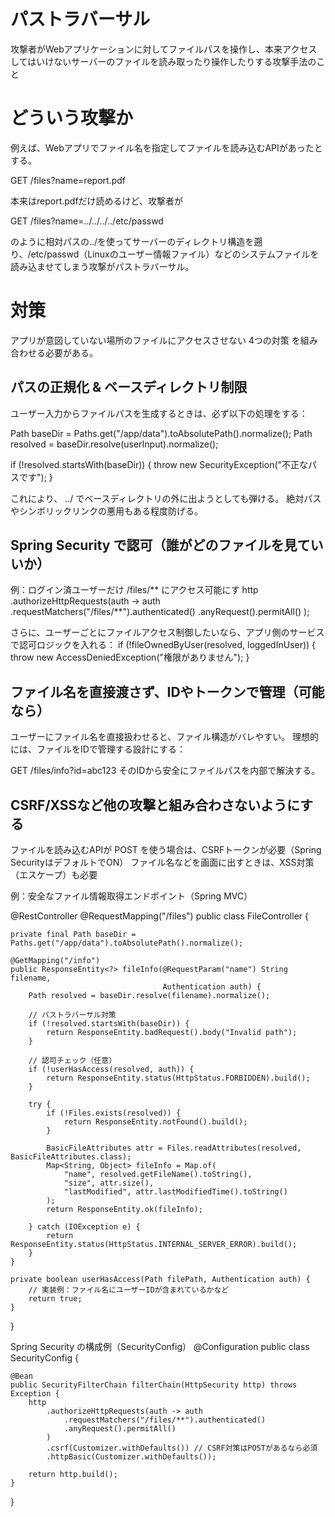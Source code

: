 # パストラバーサル
攻撃者がWebアプリケーションに対してファイルパスを操作し、本来アクセスしてはいけないサーバーのファイルを読み取ったり操作したりする攻撃手法のこと

# どういう攻撃か
例えば、Webアプリでファイル名を指定してファイルを読み込むAPIがあったとする。

GET /files?name=report.pdf

本来はreport.pdfだけ読めるけど、攻撃者が

GET /files?name=../../../../etc/passwd

のように相対パスの../を使ってサーバーのディレクトリ構造を遡り、/etc/passwd（Linuxのユーザー情報ファイル）などのシステムファイルを読み込ませてしまう攻撃がパストラバーサル。

# 対策
アプリが意図していない場所のファイルにアクセスさせない
4つの対策 を組み合わせる必要がある。

## パスの正規化 & ベースディレクトリ制限
ユーザー入力からファイルパスを生成するときは、必ず以下の処理をする：

Path baseDir = Paths.get("/app/data").toAbsolutePath().normalize();
Path resolved = baseDir.resolve(userInput).normalize();

if (!resolved.startsWith(baseDir)) {
    throw new SecurityException("不正なパスです");
}

これにより、
../ でベースディレクトリの外に出ようとしても弾ける。
絶対パスやシンボリックリンクの悪用もある程度防げる。



## Spring Security で認可（誰がどのファイルを見ていいか）
例：ログイン済ユーザーだけ /files/** にアクセス可能にす
http
  .authorizeHttpRequests(auth -> auth
    .requestMatchers("/files/**").authenticated()
    .anyRequest().permitAll()
  );

さらに、ユーザーごとにファイルアクセス制御したいなら、アプリ側のサービスで認可ロジックを入れる：
if (!fileOwnedByUser(resolved, loggedInUser)) {
    throw new AccessDeniedException("権限がありません");
}



## ファイル名を直接渡さず、IDやトークンで管理（可能なら）
ユーザーにファイル名を直接扱わせると、ファイル構造がバレやすい。
理想的には、ファイルをIDで管理する設計にする：

GET /files/info?id=abc123
そのIDから安全にファイルパスを内部で解決する。

## CSRF/XSSなど他の攻撃と組み合わさないようにする

ファイルを読み込むAPIが POST を使う場合は、CSRFトークンが必要（Spring SecurityはデフォルトでON）
ファイル名などを画面に出すときは、XSS対策（エスケープ）も必要


例：安全なファイル情報取得エンドポイント（Spring MVC）

@RestController
@RequestMapping("/files")
public class FileController {

    private final Path baseDir = Paths.get("/app/data").toAbsolutePath().normalize();

    @GetMapping("/info")
    public ResponseEntity<?> fileInfo(@RequestParam("name") String filename,
                                      Authentication auth) {
        Path resolved = baseDir.resolve(filename).normalize();

        // パストラバーサル対策
        if (!resolved.startsWith(baseDir)) {
            return ResponseEntity.badRequest().body("Invalid path");
        }

        // 認可チェック（任意）
        if (!userHasAccess(resolved, auth)) {
            return ResponseEntity.status(HttpStatus.FORBIDDEN).build();
        }

        try {
            if (!Files.exists(resolved)) {
                return ResponseEntity.notFound().build();
            }

            BasicFileAttributes attr = Files.readAttributes(resolved, BasicFileAttributes.class);
            Map<String, Object> fileInfo = Map.of(
                "name", resolved.getFileName().toString(),
                "size", attr.size(),
                "lastModified", attr.lastModifiedTime().toString()
            );
            return ResponseEntity.ok(fileInfo);

        } catch (IOException e) {
            return ResponseEntity.status(HttpStatus.INTERNAL_SERVER_ERROR).build();
        }
    }

    private boolean userHasAccess(Path filePath, Authentication auth) {
        // 実装例：ファイル名にユーザーIDが含まれているかなど
        return true;
    }
}


Spring Security の構成例（SecurityConfig）
@Configuration
public class SecurityConfig {

    @Bean
    public SecurityFilterChain filterChain(HttpSecurity http) throws Exception {
        http
            .authorizeHttpRequests(auth -> auth
                .requestMatchers("/files/**").authenticated()
                .anyRequest().permitAll()
            )
            .csrf(Customizer.withDefaults()) // CSRF対策はPOSTがあるなら必須
            .httpBasic(Customizer.withDefaults());

        return http.build();
    }
}
